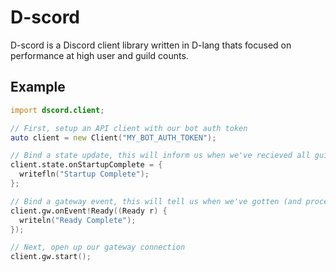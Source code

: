 # D-scord
D-scord is a Discord client library written in D-lang thats focused on performance at high user and guild counts.

## Example
```d
import dscord.client;

// First, setup an API client with our bot auth token
auto client = new Client("MY_BOT_AUTH_TOKEN");

// Bind a state update, this will inform us when we've recieved all guilds
client.state.onStartupComplete = {
  writefln("Startup Complete");
};

// Bind a gateway event, this will tell us when we've gotten (and processed) the ready payload
client.gw.onEvent!Ready((Ready r) {
  writeln("Ready Complete");
});

// Next, open up our gateway connection
client.gw.start();
```
